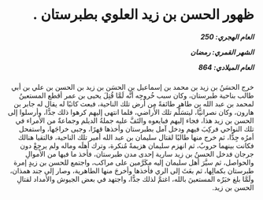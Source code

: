 <h1 dir="rtl">ظهور الحسن بن زيد العلوي بطبرستان .</h1>

<h5 dir="rtl">العام الهجري:  250

الشهر القمري: رمضان

العام الميلادي: 864</h5>

<p dir="rtl">خرج الحسَنُ بن زيد بن محمد بن إسماعيل بن الحسَن بن زيد بن الحسن بن علي بن أبي طالب بناحية طبرستان، وكان سبب خُروجِه أنَّه لَمَّا قُتِلَ يحيى بن عمر أقطع المستعينُ لمحمد بن عبد الله بن طاهر طائفةً مِن أرض تلك الناحية، فبعث كاتبًا له يقال له جابر بن هارون، وكان نصرانيًّا، ليتسَلَّم تلك الأراضي، فلما انتهى إليهم كرهوا ذلك جدًّا، وأرسلوا إلى الحسن بن زيد هذا، فجاء إليهم فبايعوه والتَفَّ عليه جملةُ الديلم وجماعةٌ من الأمراء في تلك النواحي فركِبَ فيهم ودخل آمل بطبرستان وأخذها قهرًا، وجبى خراجَها، واستفحل أمرُه جِدًّا، ثم خرج منها طالبًا لقتال سليمان بن عبد الله أمير تلك الناحية، فالتقيا هنالك فكانت بينهما حروبٌ، ثم انهزم سليمان هزيمةً مُنكرة، وترك أهلَه وماله ولم يرجِعْ دون جرجان فدخل الحسنُ بن زيد سارية إحدى مدن طبرستان، فأخذ ما فيها من الأموالِ والحواصل، ثم سيَّرَ أهل سليمان إليه مكَرَّمين على مراكب، واجتمع للحسن بن زيدٍ إمرة طبرستان بكمالِها، ثم بعَثَ إلى الري فأخذها وأخرجَ منها الطاهرية، وصار إلى جند همذان، ولَمَّا بلغ خبَرُه المستعينَ بالله، اغتمَّ لذلك جدًّا، واجتهد في بعض الجيوش والأمداد لقتالِ الحسن بن زيد.</p></br>

